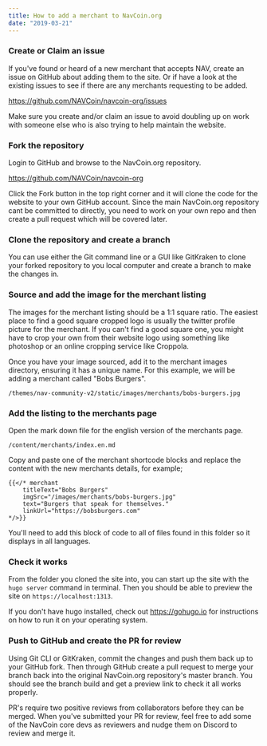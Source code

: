 ```yaml
---
title: How to add a merchant to NavCoin.org
date: "2019-03-21"
---
```


### Create or Claim an issue
If you've found or heard of a new merchant that accepts NAV, create an issue on GitHub about adding them to the site. Or if have a look at the existing issues to see if there are any merchants requesting to be added.

https://github.com/NAVCoin/navcoin-org/issues

Make sure you create and/or claim an issue to avoid doubling up on work with someone else who is also trying to help maintain the website.

### Fork the repository

Login to GitHub and browse to the NavCoin.org repository.

https://github.com/NAVCoin/navcoin-org

Click the Fork button in the top right corner and it will clone the code for the website to your own GitHub account. Since the main NavCoin.org repository cant be committed to directly, you need to work on your own repo and then create a pull request which will be covered later.

### Clone the repository and create a branch

You can use either the Git command line or a GUI like GitKraken to clone your forked repository to you local computer and create a branch to make the changes in.


### Source and add the image for the merchant listing

The images for the merchant listing should be a 1:1 square ratio. The easiest place to find a good square cropped logo is usually the twitter profile picture for the merchant.  If you can't find a good square one, you might have to crop your own from their website logo using something like photoshop or an online cropping service like Croppola.

Once you have your image sourced, add it to the merchant images directory, ensuring it has a unique name. For this example, we will be adding a merchant called "Bobs Burgers".
```
/themes/nav-community-v2/static/images/merchants/bobs-burgers.jpg
```

### Add the listing to the merchants page

Open the mark down file for the english version of the merchants page.
```
/content/merchants/index.en.md
```
Copy and paste one of the merchant shortcode blocks and replace the content with the new merchants details, for example;
```
{{</* merchant
    titleText="Bobs Burgers"
    imgSrc="/images/merchants/bobs-burgers.jpg"
    text="Burgers that speak for themselves."
    linkUrl="https://bobsburgers.com"
*/>}}
```

You'll need to add this block of code to all of files found in this folder so it displays in all languages.

### Check it works

From the folder you cloned the site into, you can start up the site with the `hugo server` command in terminal. Then you should be able to preview the site on `https://localhost:1313`.

If you don't have hugo installed, check out https://gohugo.io for instructions on how to run it on your operating system.

### Push to GitHub and create the PR for review

Using Git CLI or GitKraken, commit the changes and push them back up to your GitHub fork. Then through GitHub create a pull request to merge your branch back into the original NavCoin.org repository's master branch. You should see the branch build and get a preview link to check it all works properly.

PR's require two positive reviews from collaborators before they can be merged. When you've submitted your PR for review, feel free to add some of the NavCoin core devs as reviewers and nudge them on Discord to review and merge it.
